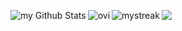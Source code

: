 <p align="left">
  <img align="left" src="https://github-readme-stats.vercel.app/api?username=VagTsop&include_all_commits=true&count_private=true&show_icons=true&line_height=20&title_color=2B5BBD&icon_color=1124BB&text_color=A1A1A1&bg_color=0,000000,130F40" alt="my Github Stats"/>
  <img align="left" src="https://github-readme-stats.vercel.app/api/top-langs?username=VagTsop&show_icons=true&locale=en&layout=compact&theme=chartreuse-dark" alt="ovi" />
  <img align="left" src="https://github-readme-streak-stats.herokuapp.com/?user=VagTsop&theme=tokyonight" alt="mystreak"/>
  <img align="left" src="https://github-profile-trophy.vercel.app/?username=VagTsop&theme=juicyfresh&no-bg=true" />
</p>

